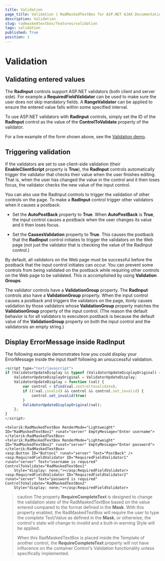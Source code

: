 ```yaml
---
title: Validation
page_title: Validation | RadMaskedTextBox for ASP.NET AJAX Documentation
description: Validation
slug: radmaskedtextbox/features/validation
tags: validation
published: True
position: 1
---
```


# Validation



## Validating entered values

The **RadInput** controls support ASP.NET validators (both client and server side). For example a **RequiredFieldValidator** can be used to make sure the user does not skip mandatory fields. A **RangeValidator** can be applied to ensure the entered value falls within some specified interval.



To use ASP.NET validators with **RadInput** controls, simply set the ID of the **RadInput** control as the value of the **ControlToValidate** property of the validator.




For a live example of the form shown above, see the [Validation demo](https://demos.telerik.com/aspnet-ajax/input/examples/common/validation/defaultcs.aspx).

## Triggering validation

If the validators are set to use client-side validation (their **EnableClientScript** property is **True**), the **RadInput** controls automatically trigger the validator that checks their value when the user finishes editing. That is, when the user has changed the value in the control and it then loses focus, the validator checks the new value of the input control.

You can also use the RadInput controls to trigger the validation of other controls on the page. To make a **RadInput** control trigger other validators when it causes a postback:

* Set the **AutoPostBack** property to **True**. When **AutoPostBack** is **True**, the input control causes a postback when the user changes its value and it then loses focus.

* Set the **CausesValidation** property to **True**. This causes the postback that the **RadInput** control initiates to trigger the validators on the Web page (not just the validator that is checking the value of the RadInput control.)

By default, all validators on the Web page must be successful before the postback that the input control initiates can occur. You can prevent some controls from being validated on the postback while requiring other controls on the Web page to be validated. This is accomplished by using **Validation Groups**.

The validator controls have a **ValidationGroup** property. The **RadInput** controls also have a **ValidationGroup** property. When the input control causes a postback and triggers the validators on the page, itonly causes validation by those validators whose **ValidationGroup** property matches the **ValidationGroup** property of the input control. (The reason the default behavior is for all validators to executeon postback is because the default value of the **ValidationGroup** property on both the input control and the validatorsis an empty string.)

## Display ErrorMessage inside RadInput

The following example demonstrates how you could display your ErrorMessage inside the input itself following an unsuccessful validation.

````JavaScript
<script type="text/javascript">
if (ValidatorUpdateDisplay && typeof (ValidatorUpdateDisplayOriginal) === "undefined") {
	ValidatorUpdateDisplayOriginal = ValidatorUpdateDisplay;
	ValidatorUpdateDisplay = function (val) {
		var control = $find(val.controltovalidate);
		if ((!val.isvalid) && control && control.set_invalid) {
			control.set_invalid(true)
		}
		ValidatorUpdateDisplayOriginal(val);
	};
}
</script>
````



````ASPNET
<telerik:RadMaskedTextBox RenderMode="Lightweight" ID="RadMaskedTextBox1" runat="server" EmptyMessage="Enter username">
</telerik:RadMaskedTextBox>
<telerik:RadMaskedTextBox RenderMode="Lightweight" ID="RadMaskedTextBox2" runat="server" EmptyMessage="Enter password">
</telerik:RadMaskedTextBox>
<asp:Button ID="Button1" runat="server" Text="PostBack" />
<asp:RequiredFieldValidator ID="RequiredFieldValidator1" runat="server" Text="username is required" ControlToValidate="RadMaskedTextBox1"
	Style="display: none;"></asp:RequiredFieldValidator>
<asp:RequiredFieldValidator ID="RequiredFieldValidator2" runat="server" Text="password is required" ControlToValidate="RadMaskedTextBox2"
	Style="display: none;"></asp:RequiredFieldValidator>
````

>caution The property **RequireCompleteText** is designed to change the validation state of the RadMaskedTextBox based on the value entered compared to the format defined in the **Mask**. With this property enabled, the RadMaskedTextBox will require the user to type the complete Text/Value as defined in the **Mask**, or otherwise, the control's state will change to *invalid* and a built-in warning Style will be applied.
>
>When this RadMaskedTextBox is placed inside the Template of another control, the **RequireCompleteText** property will not have influcence on the container Control's Validation functionality unless specifically implemented.


